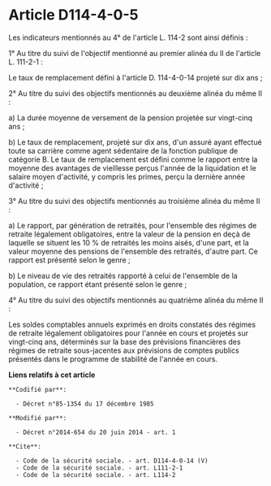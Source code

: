 # Article D114-4-0-5

Les indicateurs mentionnés au 4° de l'article L. 114-2 sont ainsi définis : 

1° Au titre du suivi de l'objectif mentionné au premier alinéa du II de l'article L. 111-2-1 : 

Le taux de remplacement défini à l'article D. 114-4-0-14 projeté sur dix ans ; 

2° Au titre du suivi des objectifs mentionnés au deuxième alinéa du même II : 

a) La durée moyenne de versement de la pension projetée sur vingt-cinq ans ; 

b) Le taux de remplacement, projeté sur dix ans, d'un assuré ayant effectué toute sa carrière comme agent sédentaire de la
fonction publique de catégorie B. Le taux de remplacement est défini comme le rapport entre la moyenne des avantages de
vieillesse perçus l'année de la liquidation et le salaire moyen d'activité, y compris les primes, perçu la dernière année
d'activité ; 

3° Au titre du suivi des objectifs mentionnés au troisième alinéa du même II : 

a) Le rapport, par génération de retraités, pour l'ensemble des régimes de retraite légalement obligatoires, entre la valeur
de la pension en deçà de laquelle se situent les 10 % de retraités les moins aisés, d'une part, et la valeur moyenne des
pensions de l'ensemble des retraités, d'autre part. Ce rapport est présenté selon le genre ; 

b) Le niveau de vie des retraités rapporté à celui de l'ensemble de la population, ce rapport étant présenté selon le
genre ; 

4° Au titre du suivi des objectifs mentionnés au quatrième alinéa du même II : 

Les soldes comptables annuels exprimés en droits constatés des régimes de retraite légalement obligatoires pour l'année en
cours et projetés sur vingt-cinq ans, déterminés sur la base des prévisions financières des régimes de retraite sous-jacentes
aux prévisions de comptes publics présentés dans le programme de stabilité de l'année en cours.

**Liens relatifs à cet article**

	**Codifié par**:

	  - Décret n°85-1354 du 17 décembre 1985

	**Modifié par**:

	  - Décret n°2014-654 du 20 juin 2014 - art. 1

	**Cite**:

	  - Code de la sécurité sociale. - art. D114-4-0-14 (V)
	  - Code de la sécurité sociale. - art. L111-2-1
	  - Code de la sécurité sociale. - art. L114-2
